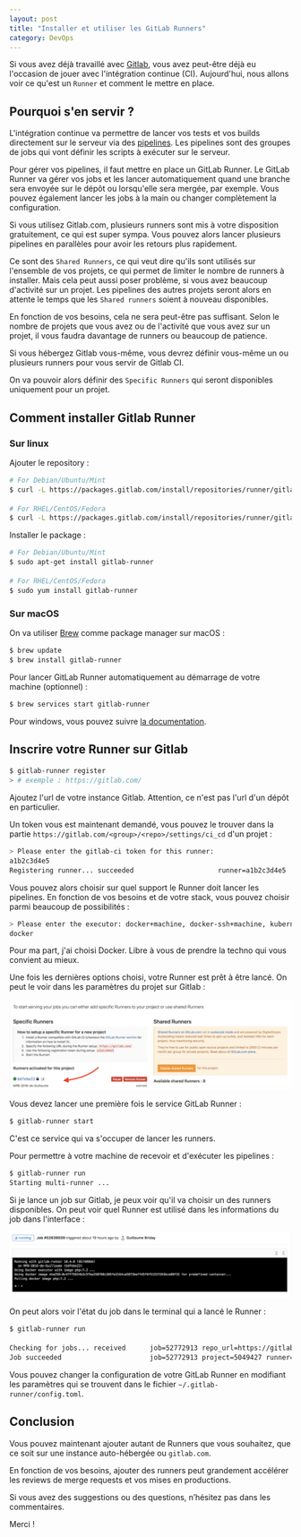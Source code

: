 ```yaml
---
layout: post
title: "Installer et utiliser les GitLab Runners"
category: DevOps
---
```

Si vous avez déjà travaillé avec [Gitlab](https://gitlab.com), vous avez peut-être déjà eu l'occasion de jouer avec l'intégration continue (CI). Aujourd'hui, nous allons voir ce qu'est un ```Runner``` et comment le mettre en place.

## Pourquoi s'en servir ?

L'intégration continue va permettre de lancer vos tests et vos builds directement sur le serveur via des [pipelines](https://docs.gitlab.com/ee/ci/pipelines.html). Les pipelines sont des groupes de jobs qui vont définir les scripts à exécuter sur le serveur.

Pour gérer vos pipelines, il faut mettre en place un GitLab Runner. Le GitLab Runner va gérer vos jobs et les lancer automatiquement quand une branche sera envoyée sur le dépôt ou lorsqu'elle sera mergée, par exemple. Vous pouvez également lancer les jobs à la main ou changer complètement la configuration.

Si vous utilisez Gitlab.com, plusieurs runners sont mis à votre disposition gratuitement, ce qui est super sympa. Vous pouvez alors lancer plusieurs pipelines en parallèles pour avoir les retours plus rapidement.

Ce sont des `Shared Runners`, ce qui veut dire qu'ils sont utilisés sur l'ensemble de vos projets, ce qui permet de limiter le nombre de runners à installer. Mais cela peut aussi poser problème, si vous avez beaucoup d'activité sur un projet. Les pipelines des autres projets seront alors en attente le temps que les `Shared runners` soient à nouveau disponibles.

En fonction de vos besoins, cela ne sera peut-être pas suffisant. Selon le nombre de projets que vous avez ou de l'activité que vous avez sur un projet, il vous faudra davantage de runners ou beaucoup de patience.

Si vous hébergez Gitlab vous-même, vous devrez définir vous-même un ou plusieurs runners pour vous servir de Gitlab CI.

On va pouvoir alors définir des `Specific Runners` qui seront disponibles uniquement pour un projet.

## Comment installer Gitlab Runner

### Sur linux

Ajouter le repository :
```bash
# For Debian/Ubuntu/Mint
$ curl -L https://packages.gitlab.com/install/repositories/runner/gitlab-runner/script.deb.sh | sudo bash

# For RHEL/CentOS/Fedora
$ curl -L https://packages.gitlab.com/install/repositories/runner/gitlab-runner/script.rpm.sh | sudo bash
```

Installer le package :

```bash
# For Debian/Ubuntu/Mint
$ sudo apt-get install gitlab-runner

# For RHEL/CentOS/Fedora
$ sudo yum install gitlab-runner
```

### Sur macOS

On va utiliser [Brew](https://brew.sh) comme package manager sur macOS :

```bash
$ brew update
$ brew install gitlab-runner
```

Pour lancer GitLab Runner automatiquement au démarrage de votre machine (optionnel) :

```bash
$ brew services start gitlab-runner
```

Pour windows, vous pouvez suivre [la documentation](https://docs.gitlab.com/runner/install/windows.html).

## Inscrire votre Runner sur Gitlab

```bash
$ gitlab-runner register
> # exemple : https://gitlab.com/
```

Ajoutez l'url de votre instance Gitlab. Attention, ce n'est pas l'url d'un dépôt en particulier.

Un token vous est maintenant demandé, vous pouvez le trouver dans la partie ```https://gitlab.com/<group>/<repo>/settings/ci_cd``` d'un projet :

```bash
> Please enter the gitlab-ci token for this runner:
a1b2c3d4e5
Registering runner... succeeded                     runner=a1b2c3d4e5
```

Vous pouvez alors choisir sur quel support le Runner doit lancer les pipelines. En fonction de vos besoins et de votre stack, vous pouvez choisir parmi beaucoup de possibilités :

```bash
> Please enter the executor: docker+machine, docker-ssh+machine, kubernetes, docker, shell, ssh, virtualbox, docker-ssh, parallels:
docker
```

Pour ma part, j'ai choisi Docker. Libre à vous de prendre la techno qui vous convient au mieux.

Une fois les dernières options choisi, votre Runner est prêt à être lancé. On peut le voir dans les paramètres du projet sur Gitlab :

![Un Runner spécifique sur un projet](gitlab-specific-runner.jpg)

Vous devez lancer une première fois le service GitLab Runner :
```bash
$ gitlab-runner start
```

C'est ce service qui va s'occuper de lancer les runners.

Pour permettre à votre machine de recevoir et d'exécuter les pipelines :

```bash
$ gitlab-runner run
Starting multi-runner ...
```

Si je lance un job sur Gitlab, je peux voir qu'il va choisir un des runners disponibles. On peut voir quel Runner est utilisé dans les informations du job dans l'interface :

![Un job qui se lance sur un runner spécifique](gitlab-specific-runner-job.jpg)

On peut alors voir l'état du job dans le terminal qui a lancé le Runner :

```bash
$ gitlab-runner run

Checking for jobs... received      job=52772913 repo_url=https://gitlab.com/<group>/<repo>.git runner=bdfebe22
Job succeeded                      job=52772913 project=5049427 runner=bdfebe22
```

Vous pouvez changer la configuration de votre GitLab Runner en modifiant les paramètres qui se trouvent dans le fichier ```~/.gitlab-runner/config.toml```.

## Conclusion

Vous pouvez maintenant ajouter autant de Runners que vous souhaitez, que ce soit sur une instance auto-hébergée ou `gitlab.com`.

En fonction de vos besoins, ajouter des runners peut grandement accélérer les reviews de merge requests et vos mises en productions.

Si vous avez des suggestions ou des questions, n’hésitez pas dans les commentaires.

Merci !
